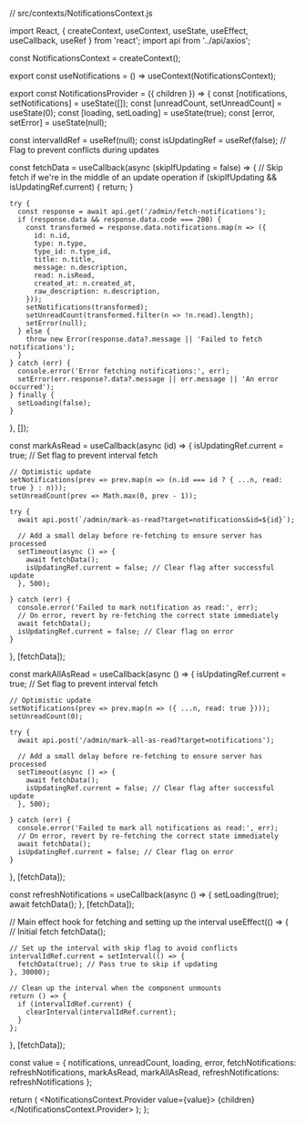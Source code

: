 // src/contexts/NotificationsContext.js

import React, { createContext, useContext, useState, useEffect, useCallback, useRef } from 'react';
import api from '../api/axios';

const NotificationsContext = createContext();

export const useNotifications = () => useContext(NotificationsContext);

export const NotificationsProvider = ({ children }) => {
  const [notifications, setNotifications] = useState([]);
  const [unreadCount, setUnreadCount] = useState(0);
  const [loading, setLoading] = useState(true);
  const [error, setError] = useState(null);

  const intervalIdRef = useRef(null);
  const isUpdatingRef = useRef(false); // Flag to prevent conflicts during updates

  const fetchData = useCallback(async (skipIfUpdating = false) => {
    // Skip fetch if we're in the middle of an update operation
    if (skipIfUpdating && isUpdatingRef.current) {
      return;
    }

    try {
      const response = await api.get('/admin/fetch-notifications');
      if (response.data && response.data.code === 200) {
        const transformed = response.data.notifications.map(n => ({
          id: n.id,
          type: n.type,
          type_id: n.type_id,
          title: n.title,
          message: n.description,
          read: n.isRead,
          created_at: n.created_at,
          raw_description: n.description,
        }));
        setNotifications(transformed);
        setUnreadCount(transformed.filter(n => !n.read).length);
        setError(null);
      } else {
        throw new Error(response.data?.message || 'Failed to fetch notifications');
      }
    } catch (err) {
      console.error('Error fetching notifications:', err);
      setError(err.response?.data?.message || err.message || 'An error occurred');
    } finally {
      setLoading(false);
    }
  }, []);

  const markAsRead = useCallback(async (id) => {
    isUpdatingRef.current = true; // Set flag to prevent interval fetch
    
    // Optimistic update
    setNotifications(prev => prev.map(n => (n.id === id ? { ...n, read: true } : n)));
    setUnreadCount(prev => Math.max(0, prev - 1));

    try {
      await api.post(`/admin/mark-as-read?target=notifications&id=${id}`);
      
      // Add a small delay before re-fetching to ensure server has processed
      setTimeout(async () => {
        await fetchData();
        isUpdatingRef.current = false; // Clear flag after successful update
      }, 500);
      
    } catch (err) {
      console.error('Failed to mark notification as read:', err);
      // On error, revert by re-fetching the correct state immediately
      await fetchData();
      isUpdatingRef.current = false; // Clear flag on error
    }
  }, [fetchData]);

  const markAllAsRead = useCallback(async () => {
    isUpdatingRef.current = true; // Set flag to prevent interval fetch
    
    // Optimistic update
    setNotifications(prev => prev.map(n => ({ ...n, read: true })));
    setUnreadCount(0);

    try {
      await api.post('/admin/mark-all-as-read?target=notifications');
      
      // Add a small delay before re-fetching to ensure server has processed
      setTimeout(async () => {
        await fetchData();
        isUpdatingRef.current = false; // Clear flag after successful update
      }, 500);
      
    } catch (err) {
      console.error('Failed to mark all notifications as read:', err);
      // On error, revert by re-fetching the correct state immediately
      await fetchData();
      isUpdatingRef.current = false; // Clear flag on error
    }
  }, [fetchData]);

  const refreshNotifications = useCallback(async () => {
    setLoading(true);
    await fetchData();
  }, [fetchData]);

  // Main effect hook for fetching and setting up the interval
  useEffect(() => {
    // Initial fetch
    fetchData();

    // Set up the interval with skip flag to avoid conflicts
    intervalIdRef.current = setInterval(() => {
      fetchData(true); // Pass true to skip if updating
    }, 30000);

    // Clean up the interval when the component unmounts
    return () => {
      if (intervalIdRef.current) {
        clearInterval(intervalIdRef.current);
      }
    };
  }, [fetchData]);

  const value = {
    notifications,
    unreadCount,
    loading,
    error,
    fetchNotifications: refreshNotifications,
    markAsRead,
    markAllAsRead,
    refreshNotifications: refreshNotifications
  };

  return (
    <NotificationsContext.Provider value={value}>
      {children}
    </NotificationsContext.Provider>
  );
};